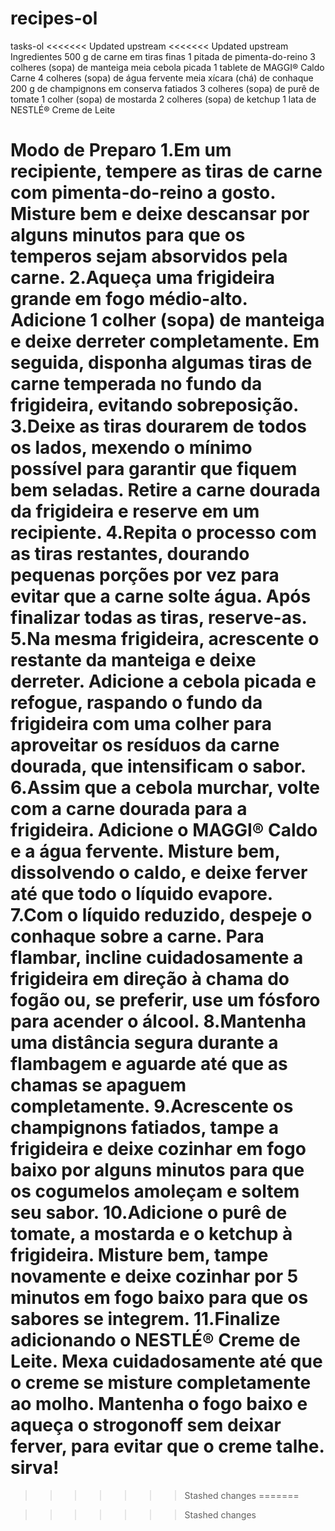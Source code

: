 # recipes-ol
 tasks-ol
<<<<<<< Updated upstream
<<<<<<< Updated upstream
Ingredientes
500 g de carne em tiras finas
1 pitada de pimenta-do-reino
3 colheres (sopa) de manteiga
meia cebola picada
1 tablete de MAGGI® Caldo Carne
4 colheres (sopa) de água fervente
meia xícara (chá) de conhaque
200 g de champignons em conserva fatiados
3 colheres (sopa) de purê de tomate
1 colher (sopa) de mostarda
2 colheres (sopa) de ketchup
1 lata de NESTLÉ® Creme de Leite

Modo de Preparo
1.Em um recipiente, tempere as tiras de carne com pimenta-do-reino a gosto. Misture bem e deixe descansar por alguns minutos para que os temperos sejam absorvidos pela carne.
2.Aqueça uma frigideira grande em fogo médio-alto. Adicione 1 colher (sopa) de manteiga e deixe derreter completamente. Em seguida, disponha algumas tiras de carne temperada no fundo da frigideira, evitando sobreposição.
3.Deixe as tiras dourarem de todos os lados, mexendo o mínimo possível para garantir que fiquem bem seladas. Retire a carne dourada da frigideira e reserve em um recipiente.
4.Repita o processo com as tiras restantes, dourando pequenas porções por vez para evitar que a carne solte água. Após finalizar todas as tiras, reserve-as.
5.Na mesma frigideira, acrescente o restante da manteiga e deixe derreter. Adicione a cebola picada e refogue, raspando o fundo da frigideira com uma colher para aproveitar os resíduos da carne dourada, que intensificam o sabor.
6.Assim que a cebola murchar, volte com a carne dourada para a frigideira. Adicione o MAGGI® Caldo e a água fervente. Misture bem, dissolvendo o caldo, e deixe ferver até que todo o líquido evapore.
7.Com o líquido reduzido, despeje o conhaque sobre a carne. Para flambar, incline cuidadosamente a frigideira em direção à chama do fogão ou, se preferir, use um fósforo para acender o álcool.
8.Mantenha uma distância segura durante a flambagem e aguarde até que as chamas se apaguem completamente.
9.Acrescente os champignons fatiados, tampe a frigideira e deixe cozinhar em fogo baixo por alguns minutos para que os cogumelos amoleçam e soltem seu sabor.
10.Adicione o purê de tomate, a mostarda e o ketchup à frigideira. Misture bem, tampe novamente e deixe cozinhar por 5 minutos em fogo baixo para que os sabores se integrem.
11.Finalize adicionando o NESTLÉ® Creme de Leite. Mexa cuidadosamente até que o creme se misture completamente ao molho. Mantenha o fogo baixo e aqueça o strogonoff sem deixar ferver, para evitar que o creme talhe.
sirva!
=======

>>>>>>> Stashed changes
=======

>>>>>>> Stashed changes

